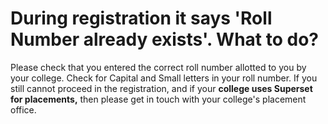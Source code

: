 # During registration it says 'Roll Number already exists'. What to do?

Please check that you entered the correct roll number allotted to you by your college. Check for Capital and Small letters in your roll number. If you still cannot proceed in the registration, and if your **college uses Superset for placements,** then please get in touch with your college's placement office.

